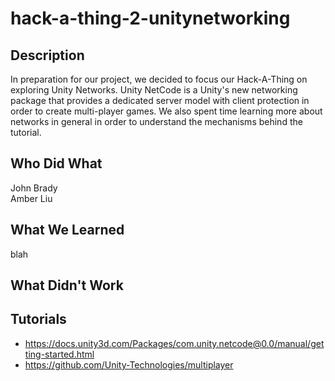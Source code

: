 # hack-a-thing-2-unitynetworking

## Description
In preparation for our project, we decided to focus our Hack-A-Thing on exploring Unity Networks. Unity NetCode is a Unity's new networking package that provides a dedicated server model with client protection in order to create multi-player games. We also spent time learning more about networks in general in order to understand the mechanisms behind the tutorial. 

## Who Did What
John Brady  
Amber Liu

## What We Learned
blah

## What Didn't Work


## Tutorials
* https://docs.unity3d.com/Packages/com.unity.netcode@0.0/manual/getting-started.html
* https://github.com/Unity-Technologies/multiplayer
